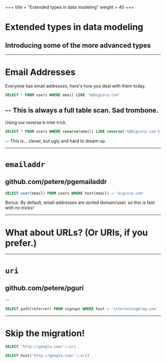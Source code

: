 +++
title = "Extended types in data modeling"
weight = 40
+++

# Extended types in data modeling
## Introducing some of the more advanced types

---
# Email Addresses

Everyone has email addresses, here's how you deal with them today.

````sql
SELECT * FROM users WHERE email LIKE '%@bigcorp.com'
````
--
This is always a full table scan. Sad trombone.
--
Using our reverse b-tree trick.
````sql
SELECT * FROM users WHERE reverse(email) LIKE reverse('%@bigcorp.com')
````
--
This is... clever, but ugly and hard to dream up.

---
# `emailaddr`
## github.com/petere/pgemailaddr

````sql
SELECT user(email) FROM users WHERE host(email) = 'bigcorp.com'
````
Bonus: By default, email addresses are sorted domain/user, so this is fast with no tricks!

---
# What about URLs? (Or URIs, if you prefer.)

---
# `uri`
## github.com/petere/pguri
--

````sql
SELECT path(referrer) FROM signups WHERE host = 'interestingblog.com'
````

---

# Skip the migration!

````sql
SELECT 'http://google.com/'::uri
````

````sql
SELECT host('http://google.com/'::uri)
````


